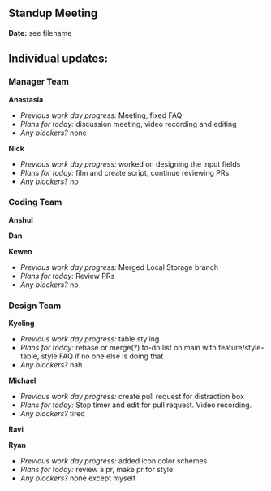 ## Standup Meeting  
**Date:**  see filename


## Individual updates:  

### Manager Team  
**Anastasia**  
+ *Previous work day progress:*
Meeting, fixed FAQ
+ *Plans for today:*
discussion meeting, video recording and editing
+ *Any blockers?*
none
 
**Nick**  
+ *Previous work day progress:* worked on designing the input fields
+ *Plans for today:* film and create script, continue reviewing PRs
+ *Any blockers?* no

### Coding Team  

**Anshul**  


**Dan**  


**Kewen**  
+ *Previous work day progress:*
Merged Local Storage branch
+ *Plans for today:*
Review PRs
+ *Any blockers?* no

### Design Team  

**Kyeling**  
+ *Previous work day progress:* table styling
+ *Plans for today:* rebase or merge(?) to-do list on main with feature/style-table, style FAQ if no one else is doing that
+ *Any blockers?* nah

**Michael**  
+ *Previous work day progress:* create pull request for distraction box
+ *Plans for today:* Stop timer and edit for pull request. Video recording.
+ *Any blockers?* tired

**Ravi**  


**Ryan**  
+ *Previous work day progress:*
added icon color schemes
+ *Plans for today:*
review a pr, make pr for style
+ *Any blockers?* none except myself

